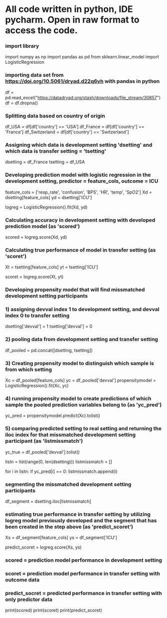 # All code written in python, IDE pycharm. Open in raw format to access the code.

### import library
import numpy as np
import pandas as pd
from sklearn.linear_model import LogisticRegression

### importing data set from https://doi.org/10.5061/dryad.d22q6vh with pandas in python
df = pd.read_excel("https://datadryad.org/stash/downloads/file_stream/30857")
df = df.dropna()

### Splitting data based on country of origin
df_USA = df[df['country'] == 'USA']
df_France = df[df['country'] == 'France']
df_Switzerland = df[df['country'] == 'Switzerland']

### Assigning which data is development setting 'dsetting' and which data is transfer setting = 'tsetting'
dsetting = df_France
tsetting = df_USA

### Developing prediction model with logistic regression in the development setting, predictor = feature_cols, outcome = ICU
feature_cols = ['resp_rate', 'confusion', 'BPS', 'HR', 'temp', 'SpO2']
Xd = dsetting[feature_cols]
yd = dsetting['ICU']

logreg = LogisticRegression().fit(Xd, yd)

### Calculating accuracy in development setting with developed prediction model (as 'scored')
scored = logreg.score(Xd, yd)

### Calculating true performance of model in transfer setting (as 'scoret')
Xt = tsetting[feature_cols]
yt = tsetting['ICU']

scoret = logreg.score(Xt, yt)

### Developing propensity model that will find missmatched development setting participants
### 1) assigning devval index 1 to development setting, and devval index 0 to transfer setting
dsetting['devval'] = 1
tsetting['devval'] = 0

### 2) pooling data from development setting and transfer setting
df_pooled = pd.concat([dsetting, tsetting])

### 3) Creating propensity model to distinguish which sample is from which setting
Xc = df_pooled[feature_cols]
yc = df_pooled['devval']
propensitymodel = LogisticRegression().fit(Xc, yc)

### 4) running propensity model to create predictions of which sample the pooled prediction variables belong to (as 'yc_pred')
yc_pred = propensitymodel.predict(Xc).tolist()

### 5) comparing predicted setting to real setting and returning the iloc index for that missmatched development setting participant (as 'listmissmatch')
yc_true = df_pooled['devval'].tolist()

listn = list(range(0, len(dsetting)))
listmissmatch = []

for i in listn:
    if yc_pred[i] == 0:
        listmissmatch.append(i)

### segmenting the missmatched development setting participants
df_segment = dsetting.iloc[listmissmatch]

### estimating true performance in transfer setting by utilizing logreg model previously developed and the segment that has been created in the step above (as 'predict_scoret')
Xs = df_segment[feature_cols]
ys = df_segment['ICU']

predict_scoret = logreg.score(Xs, ys)

### scored = prediction model performance in development setting
### scoret = prediction model performance in transfer setting with outcome data
### predict_socret = predicted performance in transfer setting with only predictor data

print(scored)
print(scoret)
print(predict_scoret)







